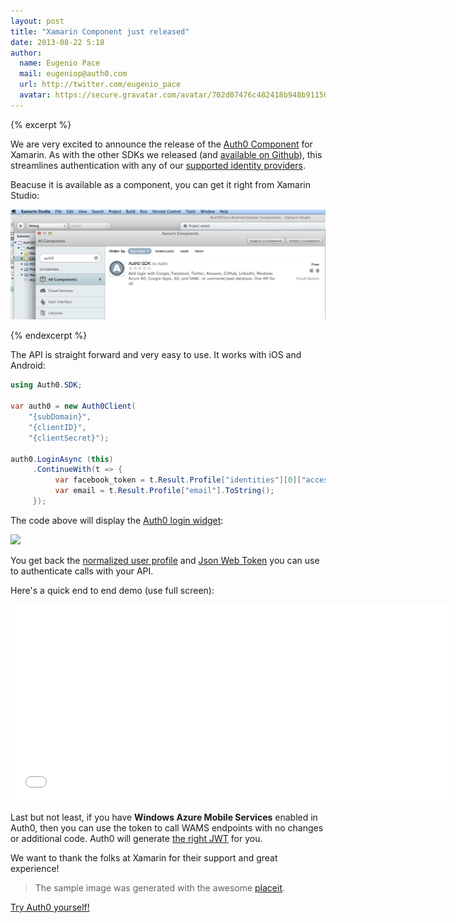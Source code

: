 ```yaml
---
layout: post
title: "Xamarin Component just released"
date: 2013-08-22 5:18
author: 
  name: Eugenio Pace
  mail: eugeniop@auth0.com
  url: http://twitter.com/eugenio_pace
  avatar: https://secure.gravatar.com/avatar/702d07476c482418b948b911504137a5?s=60
---
```


{% excerpt %}

We are very excited to announce the release of the [Auth0 Component](http://components.xamarin.com/view/Auth0Client/) for Xamarin. As with the other SDKs we released (and [available on Github](http://github.com/auth0)), this streamlines authentication with any of our [supported identity providers](http://docs.auth0.com/identityproviders). 

Beacuse it is available as a component, you can get it right from Xamarin Studio:

![](/img/xamarin-studio-auth0.png)

{% endexcerpt %}

The API is straight forward and very easy to use. It works with iOS and Android:

```cs
using Auth0.SDK;

var auth0 = new Auth0Client(
    "{subDomain}",
    "{clientID}",
    "{clientSecret}");

auth0.LoginAsync (this)
     .ContinueWith(t => { 
          var facebook_token = t.Result.Profile["identities"][0]["access_token"];
          var email = t.Result.Profile["email"].ToString();
 	 });
```

The code above will display the [Auth0 login widget](https://docs.auth0.com/login-widget):

![](http://components.xamarin.com/resources/icons/component-283/Auth0-Xamarin-iOS-602-400-slideshow-resize.png)

You get back the [normalized user profile](https://docs.auth0.com/user-profile) and [Json Web Token](http://docs.auth0.com/jwt) you can use to authenticate calls with your API.

Here's a quick end to end demo (use full screen):

<iframe width="700" height="315" src="//www.youtube.com/embed/7enbd_BQRdE?rel=0&vq=hd1080" frameborder="0" allowfullscreen></iframe>

Last but not least, if you have **Windows Azure Mobile Services** enabled in Auth0, then you can use the token to call WAMS endpoints with no changes or additional code. Auth0 will generate [the right JWT](https://docs.auth0.com/jwt#5) for you.

We want to thank the folks at Xamarin for their support and great experience! 

> The sample image was generated with the awesome [placeit](http://placeit.breezi.com/).

[Try Auth0 yourself!](http://www.auth0.com)